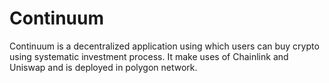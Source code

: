 # Continuum

Continuum is a decentralized application using which users can buy crypto using systematic investment process.
It make uses of Chainlink and Uniswap and is deployed in polygon network.
